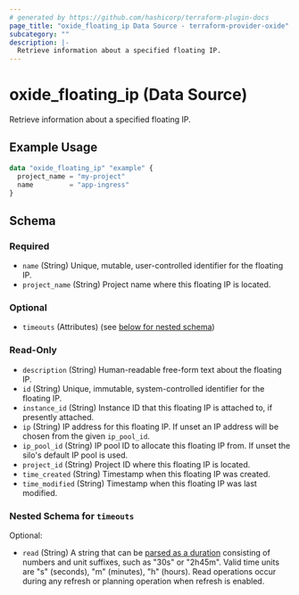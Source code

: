 ```yaml
---
# generated by https://github.com/hashicorp/terraform-plugin-docs
page_title: "oxide_floating_ip Data Source - terraform-provider-oxide"
subcategory: ""
description: |-
  Retrieve information about a specified floating IP.
---
```


# oxide_floating_ip (Data Source)

Retrieve information about a specified floating IP.

## Example Usage

```terraform
data "oxide_floating_ip" "example" {
  project_name = "my-project"
  name         = "app-ingress"
}
```

<!-- schema generated by tfplugindocs -->
## Schema

### Required

- `name` (String) Unique, mutable, user-controlled identifier for the floating IP.
- `project_name` (String) Project name where this floating IP is located.

### Optional

- `timeouts` (Attributes) (see [below for nested schema](#nestedatt--timeouts))

### Read-Only

- `description` (String) Human-readable free-form text about the floating IP.
- `id` (String) Unique, immutable, system-controlled identifier for the floating IP.
- `instance_id` (String) Instance ID that this floating IP is attached to, if presently attached.
- `ip` (String) IP address for this floating IP. If unset an IP address will be chosen from the given `ip_pool_id`.
- `ip_pool_id` (String) IP pool ID to allocate this floating IP from. If unset the silo's default IP pool is used.
- `project_id` (String) Project ID where this floating IP is located.
- `time_created` (String) Timestamp when this floating IP was created.
- `time_modified` (String) Timestamp when this floating IP was last modified.

<a id="nestedatt--timeouts"></a>
### Nested Schema for `timeouts`

Optional:

- `read` (String) A string that can be [parsed as a duration](https://pkg.go.dev/time#ParseDuration) consisting of numbers and unit suffixes, such as "30s" or "2h45m". Valid time units are "s" (seconds), "m" (minutes), "h" (hours). Read operations occur during any refresh or planning operation when refresh is enabled.
